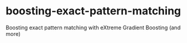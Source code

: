 # boosting-exact-pattern-matching
Boosting exact pattern matching with eXtreme Gradient Boosting (and more)
